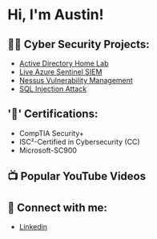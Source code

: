 <h1>Hi, I'm Austin!

<h2>👨‍💻 Cyber Security Projects:</h2>

 - [Active Directory Home Lab](https://github.com/amolinaro23/ActiveDirectoryLab/blob/main/README.md)
 - [Live Azure Sentinel SIEM](https://github.com/amolinaro23/Azure-Sentinel-SIEM-/blob/main/README.md)
 - [Nessus Vulnerability Management](https://github.com/amolinaro23/Nessus-Vulnerability-Management)
 - [SQL Injection Attack](https://github.com/amolinaro23/SQL-Injection-Attack)
   
<h2>'📃' Certifications:</h2>

- CompTIA Security+
- ISC²-Certified in Cybersecurity (CC)
- Microsoft-SC900


<h2>📺 Popular YouTube Videos</h2>




<h2> 🤳 Connect with me:</h2>

- [Linkedin](https://www.linkedin.com/in/austinrmolinaro)

<!--

Here are some ideas to get you started:

- 🔭 I’m currently working on ...
- 🌱 I’m currently learning ...
- 👯 I’m looking to collaborate on ...
- 🤔 I’m looking for help with ...
- 💬 Ask me about ...
- 📫 How to reach me: ...
- 😄 Pronouns: ...
- ⚡ Fun fact: ...
-->
